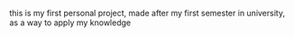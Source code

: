 this is my first personal project, made after my first semester in university, as a way to apply my knowledge
